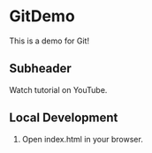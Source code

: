 # GitDemo

This is a demo for Git!

## Subheader

Watch tutorial on YouTube.

## Local Development

1. Open index.html in your browser.